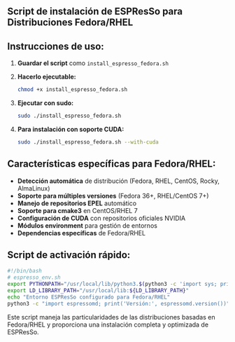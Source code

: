 ## Script de instalación de ESPResSo para Distribuciones Fedora/RHEL
## Instrucciones de uso:

1. **Guardar el script** como `install_espresso_fedora.sh`

2. **Hacerlo ejecutable:**
   ```bash
   chmod +x install_espresso_fedora.sh
   ```

3. **Ejecutar con sudo:**
   ```bash
   sudo ./install_espresso_fedora.sh
   ```

4. **Para instalación con soporte CUDA:**
   ```bash
   sudo ./install_espresso_fedora.sh --with-cuda
   ```

## Características específicas para Fedora/RHEL:

- **Detección automática** de distribución (Fedora, RHEL, CentOS, Rocky, AlmaLinux)
- **Soporte para múltiples versiones** (Fedora 36+, RHEL/CentOS 7+)
- **Manejo de repositorios EPEL** automático
- **Soporte para cmake3** en CentOS/RHEL 7
- **Configuración de CUDA** con repositorios oficiales NVIDIA
- **Módulos environment** para gestión de entornos
- **Dependencias específicas** de Fedora/RHEL

## Script de activación rápido:

```bash
#!/bin/bash
# espresso_env.sh
export PYTHONPATH="/usr/local/lib/python3.$(python3 -c 'import sys; print(sys.version_info[1])')/site-packages:${PYTHONPATH}"
export LD_LIBRARY_PATH="/usr/local/lib:${LD_LIBRARY_PATH}"
echo "Entorno ESPResSo configurado para Fedora/RHEL"
python3 -c "import espressomd; print('Versión:', espressomd.version())"
```

Este script maneja las particularidades de las distribuciones basadas en Fedora/RHEL y proporciona una instalación completa y optimizada de ESPResSo.